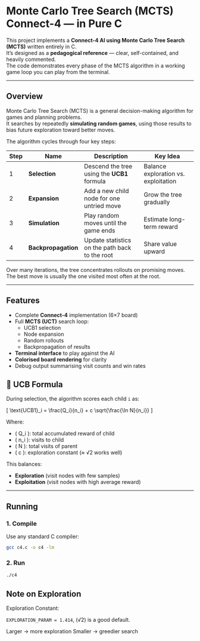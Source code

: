 # Monte Carlo Tree Search (MCTS) Connect-4 — in Pure C

This project implements a **Connect-4 AI using Monte Carlo Tree Search (MCTS)** written entirely in C.  
It’s designed as a **pedagogical reference** — clear, self-contained, and heavily commented.  
The code demonstrates every phase of the MCTS algorithm in a working game loop you can play from the terminal.

---

## Overview

Monte Carlo Tree Search (MCTS) is a general decision-making algorithm for games and planning problems.  
It searches by repeatedly **simulating random games**, using those results to bias future exploration toward better moves.

The algorithm cycles through four key steps:

| Step | Name | Description | Key Idea |
|------|------|--------------|-----------|
| 1 | **Selection** | Descend the tree using the **UCB1** formula | Balance exploration vs. exploitation |
| 2 | **Expansion** | Add a new child node for one untried move | Grow the tree gradually |
| 3 | **Simulation** | Play random moves until the game ends | Estimate long-term reward |
| 4 | **Backpropagation** | Update statistics on the path back to the root | Share value upward |

Over many iterations, the tree concentrates rollouts on promising moves.  
The best move is usually the one visited most often at the root.

---

## Features

- Complete **Connect-4** implementation (6×7 board)
- Full **MCTS (UCT)** search loop:
  - UCB1 selection  
  - Node expansion  
  - Random rollouts  
  - Backpropagation of results
- **Terminal interface** to play against the AI
- **Colorised board rendering** for clarity
- Debug output summarising visit counts and win rates

## 🧠 UCB Formula

During selection, the algorithm scores each child `i` as:

\[
\text{UCB1}_i = \frac{Q_i}{n_i} + c \sqrt{\frac{\ln N}{n_i}}
\]

Where:
- \( Q_i \): total accumulated reward of child  
- \( n_i \): visits to child  
- \( N \): total visits of parent  
- \( c \): exploration constant (≈ √2 works well)

This balances:
- **Exploration** (visit nodes with few samples)  
- **Exploitation** (visit nodes with high average reward)

---

## Running

### 1. Compile

Use any standard C compiler:

```bash
gcc c4.c -o c4 -lm
```

### 2. Run

```bash
./c4
```

## Note on Exploration

Exploration Constant:

```EXPLORATION_PARAM = 1.414```, (√2) is a good default.

Larger → more exploration
Smaller → greedier search